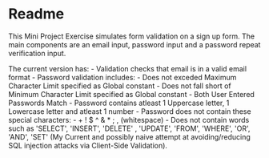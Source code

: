 # Readme

This Mini Project Exercise simulates form validation on a sign up form.
The main components are an email input, password input and a password repeat verification input.

The current version has:
        -   Validation checks that email is in a valid email format
        -   Password validation includes:
                -   Does not exceded Maximum Character Limit specified as Global constant
                -   Does not fall short of Minimum Character Limit specified as Global constant
                -   Both User Entered Passwords Match
                -   Password contains atleast 1 Uppercase letter, 1 Lowercase letter and atleast 1 number
                -   Password does not contain these special characters: - + ! $ ^ & * ; , (whitespace)
                -   Does not contain words such as 'SELECT', 'INSERT', 'DELETE' , 'UPDATE', 'FROM', 'WHERE', 'OR', 'AND', 'SET'
                    (My Current and possibly naive attempt at avoiding/reducing SQL injection attacks via Client-Side Validation).
